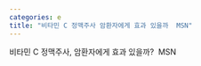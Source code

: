 ```yaml
---
categories: e
title: "비타민 C 정맥주사 암환자에게 효과 있을까  MSN"
---
```

비타민 C 정맥주사, 암환자에게 효과 있을까?&nbsp;&nbsp;MSN